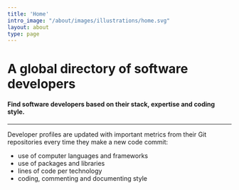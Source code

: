 ```yaml
---
title: 'Home'
intro_image: "/about/images/illustrations/home.svg"
layout: about
type: page
---
```


# A global directory of software developers

#### Find software developers based on their stack, expertise and coding style.

---

Developer profiles are updated with important metrics from their Git repositories every time they make a new code commit:

* use of computer languages and frameworks
* use of packages and libraries
* lines of code per technology
* coding, commenting and documenting style 